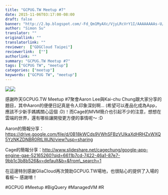 ```yaml
---
title: "GCPUG.TW Meetup #7"
date: 2015-11-06T03:17:00-08:00
draft: false
banner: "http://2.bp.blogspot.com/-Fd_Qm1MyAXc/VjyLRcVrY1I/AAAAAAAAs-U/n6dfEYnwgxI/s320/DSC_0225.JPG"
author: "Simon Su"
translator: ""
originallink: ""
translatorlink: ""
reviewer:  ["GDGCloud Taipei"]
reviewerlink:  [""]
authorlink: ""
summary: "GCPUG.TW Meetup #7"
tags: ["GCPUG TW", "meetup"]
categories: ["meetup"]
keywords: ["GCPUG TW", "meetup"]
---
```


[![](http://2.bp.blogspot.com/-TsTibrzoclM/VjyLSHng-bI/AAAAAAAAs-k/LAE3EUAcQiM/s200/DSC_0234.JPG)](http://2.bp.blogspot.com/-TsTibrzoclM/VjyLSHng-bI/AAAAAAAAs-k/LAE3EUAcQiM/s1600/DSC_0234.JPG)[![](http://2.bp.blogspot.com/-Fd_Qm1MyAXc/VjyLRcVrY1I/AAAAAAAAs-U/n6dfEYnwgxI/s320/DSC_0225.JPG)](http://2.bp.blogspot.com/-Fd_Qm1MyAXc/VjyLRcVrY1I/AAAAAAAAs-U/n6dfEYnwgxI/s1600/DSC_0225.JPG)

  

  
感謝昨天GCPUG.TW Meetup #7聚會Aaron Lee​與Kai-chu Chung​跟大家分享的題目，其中Aaron的便便日記真是令人印象深刻啊... (希望可以產品化成為App，應該不少新手媽媽關心這個 :D)！而Cage的MVM簡介也引起不少的注意，想想在雲端的世界，還有哪些讓開發更方便的事情呢～ :D  
  
Aaron的簡報分享：https://drive.google.com/file/d/0B18kWCds9VWhSFBzVUlkaXdHRHZxWXQ5YzNKZDNBR0RtLWJN/view?usp=sharing  
  
Cage的簡報分享：http://www.slideshare.net/cagechung/google-app-engine-gae-52165260?qid=6611b7cd-7422-46a1-87e7-9bb1c3b8b526&v=default&b=&from\_search=1  
  
在這邊特別感謝GliaCloud再次贊助GCPUG.TW場地，也很貼心的提供了入場的看板～ 感謝唷！  
  
#GCPUG #Meetup #BigQuery #ManagedVM #R